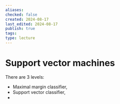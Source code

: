 ```yaml
---
aliases: 
checked: false
created: 2024-08-17
last_edited: 2024-08-17
publish: true
tags: 
type: lecture
---
```

# Support vector machines

There are 3 levels:
- Maximal margin classifier,
- Support vector classifier,
- 
